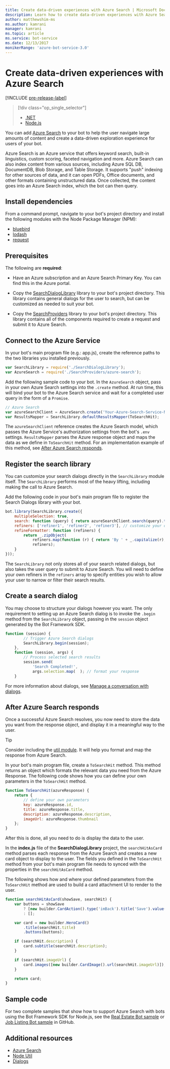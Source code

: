 ```yaml
---
title: Create data-driven experiences with Azure Search | Microsoft Docs
description: Learn how to create data-driven experiences with Azure Search and help users navigate large amounts of content in a bot with the Bot Framework SDK for Node.js and Azure Search.
author: matthewshim-ms
ms.author: kamrani
manager: kamrani
ms.topic: article
ms.service: bot-service
ms.date: 12/13/2017
monikerRange: 'azure-bot-service-3.0'
---
```


# Create data-driven experiences with Azure Search 

[!INCLUDE [pre-release-label](../includes/pre-release-label-v3.md)]

> [!div class="op_single_selector"]
> - [.NET](../dotnet/bot-builder-dotnet-search-azure.md)
> - [Node.js](../nodejs/bot-builder-nodejs-search-azure.md)

You can add [Azure Search][search] to your bot to help the user navigate large amounts of content and create a data-driven exploration experience for users of your bot.

Azure Search is an Azure service that offers keyword search, built-in linguistics, custom scoring, faceted navigation and more. Azure Search can also index content from various sources, including Azure SQL DB, DocumentDB, Blob Storage, and Table Storage. It supports "push" indexing for other sources of data, and it can open PDFs, Office documents, and other formats containing unstructured data. Once collected, the content goes into an Azure Search index, which the bot can then query.

## Install dependencies

From a command prompt, navigate to your bot's project directory and install the following modules with the Node Package Manager (NPM):

* [bluebird](https://www.npmjs.com/package/bluebird)
* [lodash](https://www.npmjs.com/package/lodash)
* [request](https://www.npmjs.com/package/request)

## Prerequisites

The following are **required**: 
- Have an Azure subscription and an Azure Search Primary Key. You can find this in the Azure portal.
- Copy the [SearchDialogLibrary](https://github.com/Microsoft/botBuilder-Samples/tree/master/Node/demo-Search/SearchDialogLibrary) library to your bot's project directory. This library contains general dialogs for the user to search, but can be customized as needed to suit your bot. 

- Copy the [SearchProviders](https://github.com/Microsoft/botBuilder-Samples/tree/master/Node/demo-Search/SearchProviders) library to your bot's project directory. This library contains all of the components required to create a request and submit it to Azure Search.

## Connect to the Azure Service 

In your bot's main program file (e.g.: app.js), create the reference paths to the two libraries you installed previously. 

```javascript
var SearchLibrary = require('./SearchDialogLibrary');
var AzureSearch = require('./SearchProviders/azure-search');
```

Add the following sample code to your bot. In the `AzureSearch` object, pass in your own Azure Search settings into the `.create` method. At run time, this will bind your bot to the Azure Search service and wait for a completed user query in the form of a `Promise`.  

```javascript
// Azure Search
var azureSearchClient = AzureSearch.create('Your-Azure-Search-Service-Name', 'Your-Azure-Search-Primary-Key', 'Your-Azure-Search-Service-Index');
var ResultsMapper = SearchLibrary.defaultResultsMapper(ToSearchHit);
```

 The `azureSearchClient` reference creates the Azure Search model, which passes the Azure Service's authorization settings from the bot's `.env` settings. 
 `ResultsMapper` parses the Azure response object and maps the data as we define in `ToSearchHit` method. For an implementation example of this method, see [After Azure Search responds](#after-azure-search-responds).

## Register the search library
You can customize your search dialogs directly in the `SearchLibrary` module itself. The `SearchLibrary` performs most of the heavy lifting, including making the call to Azure Search. 

Add the following code in your bot's main program file to register the Search Dialogs library with your bot. 

```javascript
bot.library(SearchLibrary.create({
    multipleSelection: true,
    search: function (query) { return azureSearchClient.search(query).then(ResultsMapper); },
    refiners: ['refiner1', 'refiner2', 'refiner3'], // customize your own refiners 
    refineFormatter: function (refiners) {
        return _.zipObject(
            refiners.map(function (r) { return 'By ' + _.capitalize(r); }),
            refiners);
    }
}));
```
The `SearchLibrary` not only stores all of your search related dialogs, but also takes the user query to submit to Azure Search. You will need to define your own refiners in the `refiners` array to specify entities you wish to allow your user to narrow or filter their search results.  

## Create a search dialog

You may choose to structure your dialogs however you want. The only requirement to setting up an Azure Search dialog is to invoke the `.begin` method
from the `SearchLibrary` object, passing in the `session` object generated by the Bot Framework SDK. 

```javascript
function (session) {
        // Trigger Azure Search dialogs 
        SearchLibrary.begin(session);
    },
    function (session, args) {
        // Process selected search results
        session.send(
            'Search Completed!',
            args.selection.map(  ); // format your response 
    }
```
For more information about dialogs, see [Manage a conversation with dialogs](bot-builder-nodejs-dialog-manage-conversation.md).

## After Azure Search responds 

Once a successful Azure Search resolves, you now need to store the data you want from the response object, and display it in a meaningful way to the user.

> [!TIP]
> Consider including the [util module][NodeUtil]. It will help you format and map the response from Azure Search.

In your bot's main program file, create a `ToSearchHit` method. This method returns an object which formats the relevant data you need from the Azure Response. The following code shows how you can define your own parameters in the `ToSearchHit` method. 
 
 ```javascript
 function ToSearchHit(azureResponse) {
     return {
         // define your own parameters 
         key: azureResponse.id,
         title: azureResponse.title,
         description: azureResponse.description,
         imageUrl: azureResponse.thumbnail
     };
 }
```
After this is done, all you need to do is display the data to the user. 

 In the **index.js** file of the **SearchDialogLibrary** project, the `searchHitAsCard` method parses each response from the Azure Search and creates a new card object to display to the user. The fields you defined in the `ToSearchHit` method from your bot's main program file needs to synced with the properties in the `searchHitAsCard` method. 

The following shows how and where your defined parameters from the `ToSearchHit` method are used to build a card attachment UI to render to the user. 

```javascript
function searchHitAsCard(showSave, searchHit) {
    var buttons = showSave
        ? [new builder.CardAction().type('imBack').title('Save').value(searchHit.key)]
        : [];

    var card = new builder.HeroCard()
        .title(searchHit.title) 
        .buttons(buttons);

    if (searchHit.description) {
        card.subtitle(searchHit.description);
    }

    if (searchHit.imageUrl) {
        card.images([new builder.CardImage().url(searchHit.imageUrl)]);
    }

    return card;
}
```

## Sample code

For two complete samples that show how to support Azure Search with bots using the Bot Framework SDK for Node.js, see the 
[Real Estate Bot sample](https://github.com/Microsoft/BotBuilder-Samples/tree/v3-sdk-samples/Node/demo-Search/RealEstateBot) or [Job Listing Bot sample](https://github.com/Microsoft/BotBuilder-Samples/tree/v3-sdk-samples/Node/demo-Search/JobListingBot) in GitHub. 

## Additional resources

* [Azure Search][search]
* [Node Util][NodeUtil]
* [Dialogs](bot-builder-nodejs-dialog-manage-conversation.md)

[NodeUtil]: https://nodejs.org/api/util.html
[search]: /azure/search/search-what-is-azure-search
